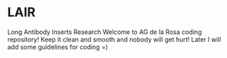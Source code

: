 # LAIR
Long Antibody Inserts Research
Welcome to AG de la Rosa coding repository!
Keep it clean and smooth and nobody will get hurt!
Later I will add some guidelines for coding =)
